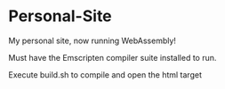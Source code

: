 # Personal-Site
My personal site, now running WebAssembly!

Must have the Emscripten compiler suite installed to run. 

Execute build.sh to compile and open the html target 
